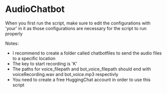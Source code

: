 # AudioChatbot
When you first run the script, make sure to edit the configurations with 'your' in it as those configurations are necessary for the script to run properly 

Notes:
- I recommend to create a folder called chatbotfiles to send the audio files to a specific location
- The key to start recording is 'K'
- The paths for voice_filepath and bot_voice_filepath should end with voiceRecording.wav and bot_voice.mp3 respectivly
- You need to create a free HuggingChat account in order to use this script
